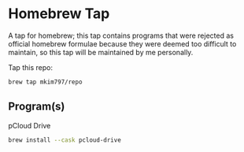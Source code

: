 # Homebrew Tap

A tap for homebrew; this tap contains programs that were rejected as official homebrew formulae because they were deemed too difficult to maintain, so this tap will be maintained by me personally.

Tap this repo:
```bash
brew tap mkim797/repo
```

## Program(s)

pCloud Drive
```bash
brew install --cask pcloud-drive
```
